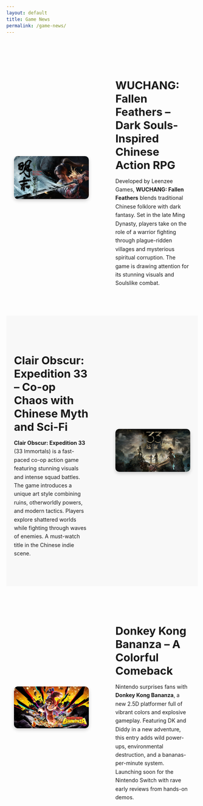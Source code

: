 ```yaml
---
layout: default
title: Game News
permalink: /game-news/
---
```


<style>
.news-section {
  display: flex;
  align-items: center;
  justify-content: space-between;
  padding: 60px 0;
  gap: 30px;
  flex-wrap: wrap;
}
.news-section:nth-child(even) {
  flex-direction: row-reverse;
  background-color: #f8f8f8;
}
.news-text {
  flex: 1;
  padding: 0 20px;
}
.news-image {
  flex: 1;
  padding: 0 20px;
}
.news-image img {
  width: 100%;
  border-radius: 10px;
  box-shadow: 0 4px 10px rgba(0,0,0,0.2);
}
.news-text h2 {
  font-size: 1.8rem;
  margin-bottom: 0.5rem;
}
.news-text p {
  line-height: 1.6;
}
</style>

<!-- News 1: WUCHANG -->
<div class="news-section">
  <div class="news-image">
    <img src="/assets/images/news1.jpg" alt="WUCHANG Fallen Feathers">
  </div>
  <div class="news-text">
    <h2>WUCHANG: Fallen Feathers – Dark Souls-Inspired Chinese Action RPG</h2>
    <p>
      Developed by Leenzee Games, <strong>WUCHANG: Fallen Feathers</strong> blends traditional Chinese folklore with dark fantasy. 
      Set in the late Ming Dynasty, players take on the role of a warrior fighting through plague-ridden villages and mysterious spiritual corruption. 
      The game is drawing attention for its stunning visuals and Soulslike combat.
    </p>
  </div>
</div>

<!-- News 2: 33号远征队 -->
<div class="news-section">
  <div class="news-image">
    <img src="/assets/images/news2.jpg" alt="33 Immortals">
  </div>
  <div class="news-text">
    <h2>Clair Obscur: Expedition 33 – Co-op Chaos with Chinese Myth and Sci-Fi</h2>
    <p>
      <strong>Clair Obscur: Expedition 33</strong> (33 Immortals) is a fast-paced co-op action game featuring stunning visuals and intense squad battles.
      The game introduces a unique art style combining ruins, otherworldly powers, and modern tactics. Players explore shattered worlds while fighting through waves of enemies.
      A must-watch title in the Chinese indie scene.
    </p>
  </div>
</div>

<!-- News 3: Donkey Kong Bananza -->
<div class="news-section">
  <div class="news-image">
    <img src="/assets/images/news3.jpg" alt="Donkey Kong Bananza">
  </div>
  <div class="news-text">
    <h2>Donkey Kong Bananza – A Colorful Comeback</h2>
    <p>
      Nintendo surprises fans with <strong>Donkey Kong Bananza</strong>, a new 2.5D platformer full of vibrant colors and explosive gameplay.
      Featuring DK and Diddy in a new adventure, this entry adds wild power-ups, environmental destruction, and a bananas-per-minute system.
      Launching soon for the Nintendo Switch with rave early reviews from hands-on demos.
    </p>
  </div>
</div>
